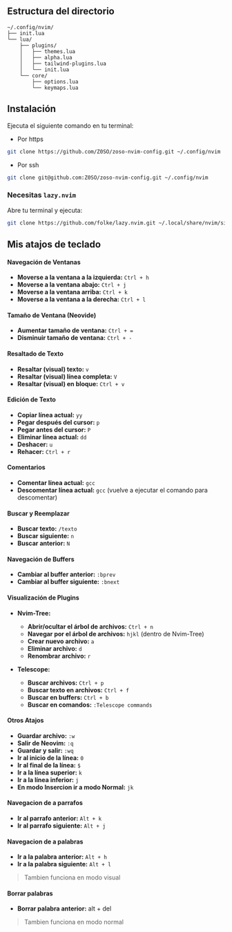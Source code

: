 
## Estructura del directorio

```plaintext
~/.config/nvim/
├── init.lua
└── lua/
    ├── plugins/
    │   ├── themes.lua
    │   ├── alpha.lua
    │   ├── tailwind-plugins.lua
    │   └── init.lua
    └── core/
        ├── options.lua
        └── keymaps.lua

```


## Instalación

Ejecuta el siguiente comando en tu terminal:


- Por https

```bash
git clone https://github.com/Z0SO/zoso-nvim-config.git ~/.config/nvim
```

- Por ssh

```bash
git clone git@github.com:Z0SO/zoso-nvim-config.git ~/.config/nvim
```
  

### Necesitas `lazy.nvim`


Abre tu terminal y ejecuta:
```bash
git clone https://github.com/folke/lazy.nvim.git ~/.local/share/nvim/site/pack/packer/start/lazy.nvim
```

## Mis atajos de teclado


#### Navegación de Ventanas

- **Moverse a la ventana a la izquierda:** `Ctrl + h`
- **Moverse a la ventana abajo:** `Ctrl + j`
- **Moverse a la ventana arriba:** `Ctrl + k`
- **Moverse a la ventana a la derecha:** `Ctrl + l`

#### Tamaño de Ventana (Neovide)

- **Aumentar tamaño de ventana:** `Ctrl + =`
- **Disminuir tamaño de ventana:** `Ctrl + -`

#### Resaltado de Texto

- **Resaltar (visual) texto:** `v`
- **Resaltar (visual) línea completa:** `V`
- **Resaltar (visual) en bloque:** `Ctrl + v`

#### Edición de Texto

- **Copiar línea actual:** `yy`
- **Pegar después del cursor:** `p`
- **Pegar antes del cursor:** `P`
- **Eliminar línea actual:** `dd`
- **Deshacer:** `u`
- **Rehacer:** `Ctrl + r`

#### Comentarios

- **Comentar línea actual:** `gcc`
- **Descomentar línea actual:** `gcc` (vuelve a ejecutar el comando para descomentar)

#### Buscar y Reemplazar

- **Buscar texto:** `/texto`
- **Buscar siguiente:** `n`
- **Buscar anterior:** `N`

#### Navegación de Buffers

- **Cambiar al buffer anterior:** `:bprev`
- **Cambiar al buffer siguiente:** `:bnext`

#### Visualización de Plugins

- **Nvim-Tree:**
  - **Abrir/ocultar el árbol de archivos:** `Ctrl + n`
  - **Navegar por el árbol de archivos:** `hjkl` (dentro de Nvim-Tree)
  - **Crear nuevo archivo:** `a`
  - **Eliminar archivo:** `d`
  - **Renombrar archivo:** `r`

- **Telescope:**
  - **Buscar archivos:** `Ctrl + p`
  - **Buscar texto en archivos:** `Ctrl + f`
  - **Buscar en buffers:** `Ctrl + b`
  - **Buscar en comandos:** `:Telescope commands`

#### Otros Atajos

- **Guardar archivo:** `:w`
- **Salir de Neovim:** `:q`
- **Guardar y salir:** `:wq`
- **Ir al inicio de la línea:** `0`
- **Ir al final de la línea:** `$`
- **Ir a la línea superior:** `k`
- **Ir a la línea inferior:** `j`
- **En modo Insercion ir a modo Normal:** `jk`

#### Navegacion de a parrafos

- **Ir al parrafo anterior:** `Alt + k`
- **Ir al parrafo siguiente:** `Alt + j`

#### Navegacion de a palabras

- **Ir a la palabra anterior:** `Alt + h`
- **Ir a la palabra siguiente:** `Alt + l`

> Tambien funciona en modo visual

#### Borrar palabras

- **Borrar palabra anterior:** alt + del

> Tambien funciona en modo normal

